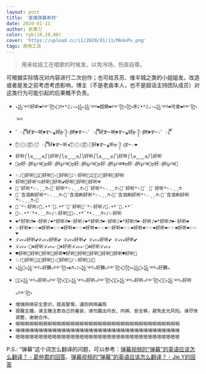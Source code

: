 ```yaml
---
layout: post
title: '直播弹幕素材'
date: 2020-01-11
author: 痰黄刀
color: rgb(18,28,88)
cover: 'https://upload.cc/i1/2020/01/11/Mk4oPx.png'
tags: 常用工具
---
```


> 用来给痰工在唱歌的时候发，以免冷场，伤痰自尊。

可根据实际情况对内容进行二次创作；也可给苏苏、维半城之类的小姐姐发。改造或者是发之前考虑考虑影响，博主（不是老痰本人，也不是超话主持团队成员）对这类行为可能引起的后果概不负责。

* `꧁༺好听❤༻꧂💮♬•*♫♩✧꧁꧁༺❤超萌❤༻꧂꧂🏵️♪•*♫♩✧꧁༺❤可爱❤༻꧂༺`
* `゜ꦿ໊ོ好҈࿐听҈❤࿐ﻬ好҉ღ᭄ꦿ听҉❤࿐☆゜ꦿ໊ོ好҈࿐听҈❤࿐ﻬ好҉ღ᭄ꦿ听҉❤࿐☆゜ꦿ໊ོ`
* `⍢⃝ ⍤⃝ ⍨⃝⍢⃝ ⍤⃝゜ꦿ໊ོ好❥࿐听★⍢⃝ ⍤⃝ ⍨⃝⍢⃝ ⍤⃝好❥࿐ﻬ听ღ᭄ꦿ࿐☆❤`
* `好听⎛⎝≥⏝⏝≤⎠⎞好听⎛⎝≥⏝⏝≤⎠⎞好听⎛⎝≥⏝⏝≤⎠⎞好听⎛⎝≥⏝⏝≤⎠⎞好听`
* `💖ღ好ꦿ听℘༄💞ღ好ꦿ听℘༄💙ღ好ꦿ听℘༄💛ღ好ꦿ听℘༄💗ღ好ꦿ听℘༄💜ღ好ꦿ听℘༄💓`
* `✨♪🎉好听🎊♫🍭好听🍭✧🌈好听🌈♪✨好听🎉♫🎊✨♪🎉好听🎊好听`
* `好听💖好听💘好听💞好听💕好听💙好听💛好听💗`
* `🍭¨好听*✨.¸¸♬✧🍭¨好听*✨.¸¸♬✧🍭¨好听*✨.¸¸♬✧🍭¨好听*✨🍭¨ 🍭¨好听*✨.¸¸♬`
* `🍭¨含泪刷好听*✨.¸¸♬✧🍭¨含泪刷好听*✨.¸¸♬✧🍭¨含泪刷好听*✨.¸¸♬✧🍭¨含泪刷好听*✨.¸¸♬✧🍭`
* `💖¨*✨好听♪🌙.•*¨💞.•*¨💖¨好听💖¨*✨好听♪🌙.•*¨💞.•*¨`
* `🌙✧.•*¨*•.¸¸♬⭐♪✨好听💖🌙✧.•*¨*•.¸¸♬⭐♪✨好听`
* `❤*好听♬❤·好听♪❤*好听♬❤·好听♪❤*好听♬❤·好听♪❤*好听♬❤·好听♪❤*好听♬❤·好听❤`
* `✨好听❤✨✨❤好听❤✨✨❤好听❤✨✨❤好听❤✨✨❤✨好听❤✨✨❤好听❤✨✨❤好听❤✨✨❤好听❤✨✨❤`
* `ℒℴѵℯ好听💕ℒℴѵℯ好听💕 ℒℴѵℯ好听💕 ℒℴѵℯ好听💕 ℒℴѵℯ好听💕`
* `ℒℴѵℯ·🎐☘好听ℒℴѵℯ·🎐☘好听ℒℴѵℯ·🎐☘好听ℒℴѵℯ`
* `♥️好听💙好听💚好听💜好听♥️好听💙好听💙好听💚好听💜好听♥️好听💙`
* `✨♪🎉好听🎊♫🎠好听🎠✧🎡好听🎡♪✨好听🎉♫🎊`
* `꧁🌺꧁༺๑好聽๑༻꧂❀♬✧♪꧁༺๑好聽๑༻꧂🌸꧂꧁🌺꧁༺๑好聽๑`
* `🎀🎀꧁༺๑好听๑༻꧂🎀🎀꧁༺๑好听๑༻꧂🎀🎀꧁༺๑好听๑༻꧂🎀🎀꧁༺๑好听๑༻꧂`
* `增强网络安全意识，提高警惕，谨防网络骗局`
* `提醒主播，请主播注意自己的着装，请勿露出内衣、内裤、安全裤，避免走光风险。请尽快调整，谢谢合作。`
* `啊啊啊啊啊啊啊啊啊啊啊啊啊啊啊啊啊啊啊啊啊啊啊啊啊啊啊啊啊啊啊啊啊啊啊啊`
* `咦咦咦咦咦咦咦咦咦咦咦咦咦咦咦咦咦咦咦咦咦咦咦咦咦咦咦咦咦咦咦咦咦咦咦咦`
* `嗯嗯嗯嗯嗯嗯嗯嗯嗯嗯嗯嗯嗯嗯嗯嗯嗯嗯嗯嗯嗯嗯嗯嗯嗯嗯嗯嗯嗯嗯嗯嗯嗯嗯嗯嗯`

P.S.: “弹幕”这个词怎么翻译的问题，可以参考：[弹幕视频的“弹幕”的英语应该怎么翻译？ - 葛仲君的回答](https://www.zhihu.com/question/25948329/answer/329679482)、[弹幕视频的“弹幕”的英语应该怎么翻译？ - Jie.Y的回答](https://www.zhihu.com/question/25948329/answer/687950814)